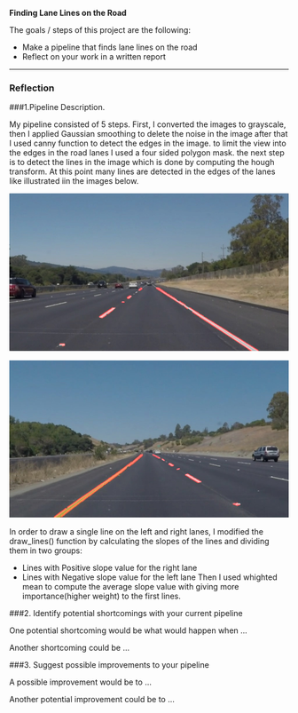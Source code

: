 
**Finding Lane Lines on the Road**

The goals / steps of this project are the following:
* Make a pipeline that finds lane lines on the road
* Reflect on your work in a written report


[//]: # (Image References)


[image1]: ./lanes_solidWhiteRight.jpg
[image2]: ./lanes_solidYellowCurve.jpg 

---

### Reflection

###1.Pipeline Description.

My pipeline consisted of 5 steps. First, I converted the images to grayscale, then I applied Gaussian smoothing 
to delete the noise in the image after that I used canny function to detect the edges in the image.
to limit the view into the edges in the road lanes I used a four sided polygon mask.
the next step is to detect the lines in the image which is done by computing the hough transform.
At this point many lines are detected in the edges of  the lanes like illustrated iin the images below. 

![alt white lane detect][image1]

![alt yellow lane detect][image2]


In order to draw a single line on the left and right lanes, I modified the draw_lines() function by calculating
the slopes of the lines and dividing them in two groups:
* Lines with Positive slope value for the right lane
* Lines with Negative slope value for the left lane
Then I used whighted mean to compute the average slope value with giving more importance(higher weight)
to the first lines.



###2. Identify potential shortcomings with your current pipeline


One potential shortcoming would be what would happen when ... 

Another shortcoming could be ...


###3. Suggest possible improvements to your pipeline

A possible improvement would be to ...

Another potential improvement could be to ...
